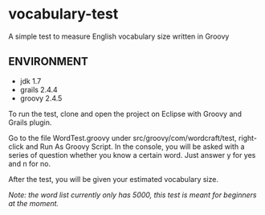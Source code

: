# vocabulary-test

A simple test to measure English vocabulary size written in Groovy

ENVIRONMENT
-----------
- jdk 1.7
- grails 2.4.4
- groovy 2.4.5

To run the test, clone and open the project on Eclipse with Groovy and Grails plugin.

Go to the file WordTest.groovy under src/groovy/com/wordcraft/test, right-click and Run As Groovy Script.
In the console, you will be asked with a series of question whether you know a certain word. Just answer y for yes and n for no.

After the test, you will be given your estimated vocabulary size.

_Note: the word list currently only has 5000, this test is meant for beginners at the moment._


